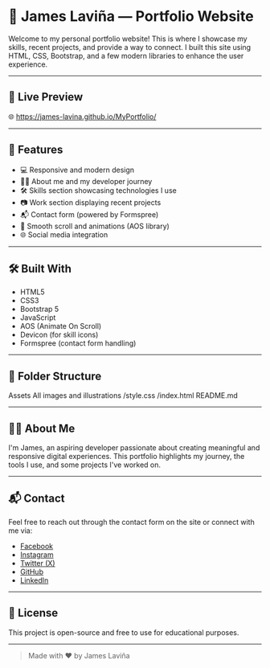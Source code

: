 # 💼 James Laviña — Portfolio Website

Welcome to my personal portfolio website! This is where I showcase my skills, recent projects, and provide a way to connect. I built this site using HTML, CSS, Bootstrap, 
and a few modern libraries to enhance the user experience.

---

## 🚀 Live Preview

🌐 https://james-lavina.github.io/MyPortfolio/


---

## 📌 Features

- 💻 Responsive and modern design
- 👨‍💻 About me and my developer journey
- 🛠️ Skills section showcasing technologies I use
- 📷 Work section displaying recent projects
- 📬 Contact form (powered by Formspree)
- 🎨 Smooth scroll and animations (AOS library)
- 🌐 Social media integration

---

## 🛠️ Built With

- HTML5
- CSS3
- Bootstrap 5
- JavaScript
- AOS (Animate On Scroll)
- Devicon (for skill icons)
- Formspree (contact form handling)

---

## 📂 Folder Structure

Assets
All images and illustrations
/style.css
/index.html
README.md


---

## 🧑‍💻 About Me

I'm James, an aspiring developer passionate about creating meaningful and responsive digital experiences. 
This portfolio highlights my journey, the tools I use, and some projects I've worked on.

---

## 📬 Contact

Feel free to reach out through the contact form on the site or connect with me via:

- [Facebook](https://www.facebook.com/profile.php?id=100011421862354)
- [Instagram](https://www.instagram.com/_jemslavina/)
- [Twitter (X)](https://x.com/_jemslavina)
- [GitHub](https://github.com/James-Lavina)
- [LinkedIn](https://www.linkedin.com/in/james-lavi%C3%B1a-44b61528b/)

---

## 📃 License

This project is open-source and free to use for educational purposes.

---

> Made with ❤️ by James Laviña
